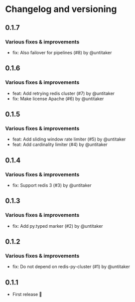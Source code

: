 # Changelog and versioning

## 0.1.7

### Various fixes & improvements

- fix: Also failover for pipelines (#8) by @untitaker

## 0.1.6

### Various fixes & improvements

- feat: Add retrying redis cluster (#7) by @untitaker
- fix: Make license Apache (#6) by @untitaker

## 0.1.5

### Various fixes & improvements

- feat: Add sliding window rate limiter (#5) by @untitaker
- feat: Add cardinality limiter (#4) by @untitaker

## 0.1.4

### Various fixes & improvements

- fix: Support redis 3 (#3) by @untitaker

## 0.1.3

### Various fixes & improvements

- fix: Add py.typed marker (#2) by @untitaker

## 0.1.2

### Various fixes & improvements

- fix: Do not depend on redis-py-cluster (#1) by @untitaker

## 0.1.1

- First release 🎉

